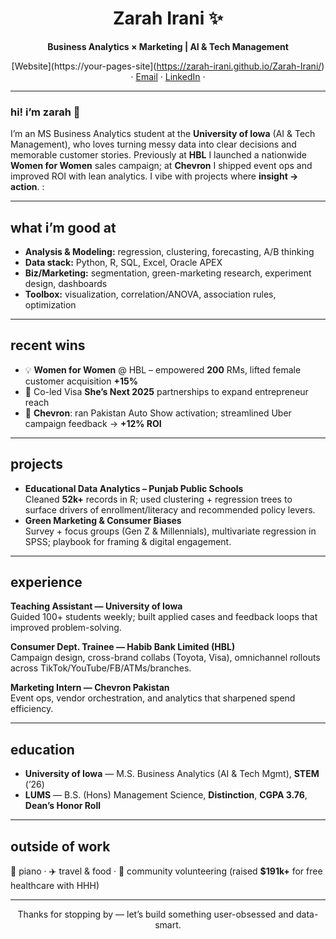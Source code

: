 <!-- README.md -->

<div align="center">

# Zarah Irani  ✨  
**Business Analytics × Marketing | AI & Tech Management**

[Website](https://your-pages-site](https://zarah-irani.github.io/Zarah-Irani/) ·
[Email](mailto:zarah.irani13@gmail.com) ·
[LinkedIn](https://www.linkedin.com/in/zarah-irani) ·


</div>

---

### hi! i’m zarah 👋
I’m an MS Business Analytics student at the **University of Iowa** (AI & Tech Management), who loves turning messy data into clear decisions and memorable customer stories. Previously at **HBL** I launched a nationwide **Women for Women** sales campaign; at **Chevron** I shipped event ops and improved ROI with lean analytics. I vibe with projects where **insight → action**. :

---

## what i’m good at
- **Analysis & Modeling:** regression, clustering, forecasting, A/B thinking  
- **Data stack:** Python, R, SQL, Excel, Oracle APEX  
- **Biz/Marketing:** segmentation, green-marketing research, experiment design, dashboards  
- **Toolbox:** visualization, correlation/ANOVA, association rules, optimization 

---

## recent wins
- 💡 **Women for Women** @ HBL – empowered **200** RMs, lifted female customer acquisition **+15%**  
- 🤝 Co-led Visa **She’s Next 2025** partnerships to expand entrepreneur reach  
- 🚗 **Chevron**: ran Pakistan Auto Show activation; streamlined Uber campaign feedback → **+12% ROI** 
---

## projects
- **Educational Data Analytics – Punjab Public Schools**  
  Cleaned **52k+** records in R; used clustering + regression trees to surface drivers of enrollment/literacy and recommended policy levers.  
- **Green Marketing & Consumer Biases**  
  Survey + focus groups (Gen Z & Millennials), multivariate regression in SPSS; playbook for framing & digital engagement. 
---

## experience
**Teaching Assistant — University of Iowa**  
Guided 100+ students weekly; built applied cases and feedback loops that improved problem-solving.  

**Consumer Dept. Trainee — Habib Bank Limited (HBL)**  
Campaign design, cross-brand collabs (Toyota, Visa), omnichannel rollouts across TikTok/YouTube/FB/ATMs/branches.  

**Marketing Intern — Chevron Pakistan**  
Event ops, vendor orchestration, and analytics that sharpened spend efficiency. 

---

## education
- **University of Iowa** — M.S. Business Analytics (AI & Tech Mgmt), **STEM** (’26)  
- **LUMS** — B.S. (Hons) Management Science, **Distinction**, **CGPA 3.76**, **Dean’s Honor Roll** 

---

## outside of work
🎹 piano · ✈️ travel & food · 🤝 community volunteering (raised **$191k+** for free healthcare with HHH) 

---

<div align="center">
Thanks for stopping by — let’s build something user-obsessed and data-smart.
</div>

